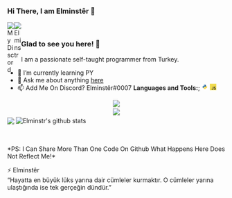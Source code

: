 ### Hi There, I am Elminstêr 👋
<a href="https://discordapp.com/users/671302260713717760/">
  <img align="left" alt="My Discord" width="16px" src="https://cdn.jsdelivr.net/npm/simple-icons@v3/icons/discord.svg" />
</a>
 <a href="https://github.com/Elminstr">
  <img align="left" alt="Elminstr" width="16px" src="https://cdn.jsdelivr.net/npm/simple-icons@v3/icons/github.svg" />
</a>

<br />

### Glad to see you here! 🤩

I am a passionate self-taught programmer from Turkey.
- 🌱 I’m currently learning PY
- 💬 Ask me about anything [here](discord://discordapp.com/users/671302260713717760/)
- 📫 Add Me On Discord? Elminstêr#0007
**Languages and Tools:**;
<code><img height="15" src="https://raw.githubusercontent.com/github/explore/80688e429a7d4ef2fca1e82350fe8e3517d3494d/topics/python/python.png"></code>
<code><img height="15" src="https://raw.githubusercontent.com/github/explore/80688e429a7d4ef2fca1e82350fe8e3517d3494d/topics/javascript/javascript.png"></code>
 
<p align="center">
  <div align="center"><img src="https://discord.c99.nl/widget/theme-3/146460913556389888.png"></div>
  <div align="center"><img src="https://github-profile-trophy.vercel.app/?username=&theme=dracula&count_private=true"></div>
  <img align="center" src="https://github-readme-stats.vercel.app/api/top-langs/?username=Elminstr&theme=radical&hide_langs_below=1&layout=compact&count_private=true" />
  <img align="center" src="https://github-readme-stats.vercel.app/api?username=Elminstr&show_icons=true&theme=radical&line_height=21&count_private=true" alt="Elminstr's github stats"/>
</p>
<br>

<br>
*PS: I Can Share More Than One Code On Github What Happens Here Does Not Reflect Me!*

<br />
  
⚡ Elminstêr <br>
“Hayatta en büyük lüks yarına dair cümleler kurmaktır. O cümleler yarına ulaştığında ise tek gerçeğin dündür.”
